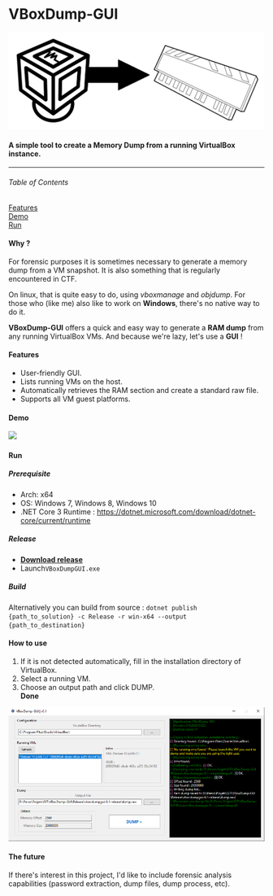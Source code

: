 # VBoxDump-GUI
![](https://github.com/onSec-fr/VBoxDump-GUI/blob/master/Images/vboxgui.png?raw=true)

#### A simple tool to create a Memory Dump from a running VirtualBox instance.

------------

###### Table of Contents  
[Features](#Features)  
[Demo](#Demo)  
[Run](#Run)  

#### Why ?
For forensic purposes it is sometimes necessary to generate a memory dump from a VM snapshot. It is also something that is regularly encountered in CTF.

On linux, that is quite easy to do, using *vboxmanage* and *objdump*. 
For those who (like me) also like to work on **Windows**, there's no native way to do it.

**VBoxDump-GUI** offers a quick and easy way  to generate a **RAM dump** from any running VirtualBox VMs. And because we're lazy, let's use a **GUI** !
#### Features
- User-friendly GUI.
- Lists running VMs on the host.
- Automatically retrieves the RAM section and create a standard raw file.
- Supports all VM guest platforms.

#### Demo
![](https://github.com/onSec-fr/VBoxDump-GUI/blob/master/Images/demo.gif?raw=true)

#### Run
##### Prerequisite
- Arch: x64
- OS: Windows 7, Windows 8, Windows 10
- .NET Core 3 Runtime : https://dotnet.microsoft.com/download/dotnet-core/current/runtime

##### Release
- <a id="raw-url" href="https://github.com/onSec-fr/VBoxDump-GUI/blob/master/Release/vboxdumpgui-0.1-release.zip?raw=true">**Download release**</a>
- Launch`VBoxDumpGUI.exe`

##### Build
Alternatively you can build from source : `dotnet publish {path_to_solution} -c Release -r win-x64 --output {path_to_destination}`

#### How to use
1. If it is not detected automatically, fill in the installation directory of VirtualBox.
2. Select a running VM. 
3. Choose an output path and click DUMP.  
**Done**

![](https://github.com/onSec-fr/VBoxDump-GUI/blob/master/Images/howto.png?raw=true)

#### The future
If there's interest in this project, I'd like to include forensic analysis capabilities (password extraction, dump files, dump process, etc).
